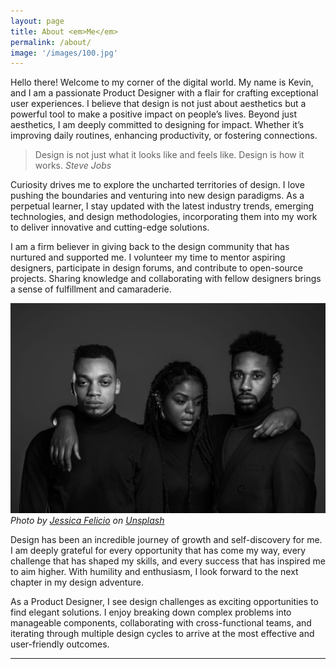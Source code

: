 ```yaml
---
layout: page
title: About <em>Me</em>
permalink: /about/
image: '/images/100.jpg'
---
```

Hello there! Welcome to my corner of the digital world. My name is Kevin, and I am a passionate Product Designer with a flair for crafting exceptional user experiences. I believe that design is not just about aesthetics but a powerful tool to make a positive impact on people’s lives. Beyond just aesthetics, I am deeply committed to designing for impact. Whether it’s improving daily routines, enhancing productivity, or fostering connections.

> Design is not just what it looks like and feels like. Design is how it works.
> <cite>Steve Jobs</cite>

Curiosity drives me to explore the uncharted territories of design. I love pushing the boundaries and venturing into new design paradigms. As a perpetual learner, I stay updated with the latest industry trends, emerging technologies, and design methodologies, incorporating them into my work to deliver innovative and cutting-edge solutions.

I am a firm believer in giving back to the design community that has nurtured and supported me. I volunteer my time to mentor aspiring designers, participate in design forums, and contribute to open-source projects. Sharing knowledge and collaborating with fellow designers brings a sense of fulfillment and camaraderie.

![Friends](/images/102.jpg)
*Photo by [Jessica Felicio](https://unsplash.com/@jekafe) on [Unsplash](https://unsplash.com/photos/grayscale-photo-of-woman-standing-between-two-men-CT6G8Mz4grs)*

Design has been an incredible journey of growth and self-discovery for me. I am deeply grateful for every opportunity that has come my way, every challenge that has shaped my skills, and every success that has inspired me to aim higher. With humility and enthusiasm, I look forward to the next chapter in my design adventure.

As a Product Designer, I see design challenges as exciting opportunities to find elegant solutions. I enjoy breaking down complex problems into manageable components, collaborating with cross-functional teams, and iterating through multiple design cycles to arrive at the most effective and user-friendly outcomes.

***